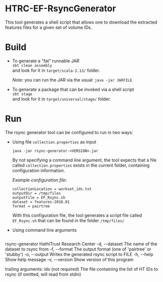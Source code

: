 # HTRC-EF-RsyncGenerator
This tool generates a shell script that allows one to download the extracted features 
files for a given set of volume IDs.

# Build
* To generate a "fat" runnable JAR  
  `sbt clean assembly`  
  and look for it in `target/scala-2.13/` folder.

  *Note:* you can run the JAR via the usual: `java -jar JARFILE`
  
* To generate a package that can be invoked via a shell script  
  `sbt stage`  
  and look for it in `target/universal/stage/` folder.
  

# Run
The rsync generator tool can be configured to run in two ways:
* Using file `collection.properties` as input  
  
  `java -jar rsync-generator-<VERSION>.jar`  
  
  By not specifying a command line argument, the tool expects that a file called 
  `collection.properties` exists in the current folder, containing configuration information.

  *Example configuration file*:
  ```
  collectionLocation = workset_ids.txt
  outputDir = /tmp/files
  outputFile = EF_Rsync.sh
  dataset = features-2018.01
  format = pairtree
  ```

  With this configuration file, the tool generates a script file called `EF_Rsync.sh` that 
  can be found in the folder `/tmp/files/`
  
* Using command line arguments
  
  ```
rsync-generator
HathiTrust Research Center
  -d, --dataset  <arg>   The name of the dataset to rsync from
  -f, --format  <arg>    The output format (one of 'pairtree' or 'stubby')
  -o, --output  <FILE>   Writes the generated rsync script to FILE
  -h, --help             Show help message
  -v, --version          Show version of this program

 trailing arguments:
  ids (not required)   The file containing the list of HT IDs to rsync (if
                       omitted, will read from stdin)
  ```
